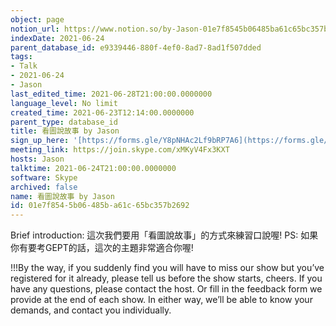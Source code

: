 ```yaml
---
object: page
notion_url: https://www.notion.so/by-Jason-01e7f8545b06485ba61c65bc357b2692
indexDate: 2021-06-24
parent_database_id: e9339446-880f-4ef0-8ad7-8ad1f507dded
tags:
- Talk
- 2021-06-24
- Jason
last_edited_time: 2021-06-28T21:00:00.0000000
language_level: No limit
created_time: 2021-06-23T12:14:00.0000000
parent_type: database_id
title: 看圖說故事 by Jason
sign_up_here: '[https://forms.gle/Y8pNHAc2Lf9bRP7A6](https://forms.gle/Y8pNHAc2Lf9bRP7A6)'
meeting_link: https://join.skype.com/xMKyV4Fx3KXT
hosts: Jason
talktime: 2021-06-24T21:00:00.0000000
software: Skype
archived: false
name: 看圖說故事 by Jason
id: 01e7f854-5b06-485b-a61c-65bc357b2692
---
```




Brief introduction: 這次我們要用「看圖說故事」的方式來練習口說喔!
PS: 如果你有要考GEPT的話，這次的主題非常適合你喔!

!!!By the way, if you suddenly find you will have to miss our show but you’ve registered for it already, please tell us before the show starts, cheers.
If you have any questions, please contact the host. Or fill in the feedback form we provide at the end of each show. In either way, we’ll be able to know your demands, and contact you individually.



